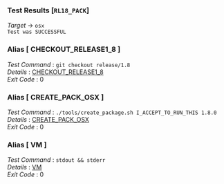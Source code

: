 ### Test Results [`RL18_PACK`]   
*Target* -> `osx`   
`Test was SUCCESSFUL`

### Alias [ CHECKOUT_RELEASE1_8 ]   
*Test Command* : `git checkout release/1.8`   
*Details*      : [CHECKOUT_RELEASE1_8](https://github.com/CCRobot/TestResults/blob/20180111T222519RL18_PACK/CHECKOUT_RELEASE1_8_0.md)   
*Exit Code*    : 0   

   
### Alias [ CREATE_PACK_OSX ]   
*Test Command* : `./tools/create_package.sh I_ACCEPT_TO_RUN_THIS 1.8.0`   
*Details*      : [CREATE_PACK_OSX](https://github.com/CCRobot/TestResults/blob/20180111T222519RL18_PACK/CREATE_PACK_OSX_1.md)   
*Exit Code*    : 0   

   
### Alias [ VM ]   
*Test Command* : `stdout && stderr`   
*Details*      : [VM](https://github.com/CCRobot/TestResults/blob/20180111T222519RL18_PACK/VM_2.md)   
*Exit Code*    : 0   

   

